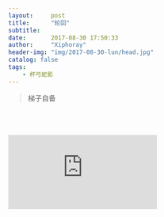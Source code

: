 ```yaml
---
layout:     post
title:      "轮回"
subtitle:   
date:       2017-08-30 17:50:33
author:     "Xiphoray"
header-img: "img/2017-08-30-lun/head.jpg"
catalog: false
tags:     
    - 杯弓蛇影
---
```




> 梯子自备

<Br/>
<Br/>
<Br/>

<iframe src="https://www.youtube.com/embed/I3HCBRDEGQE" frameborder="0" allowfullscreen></iframe>



